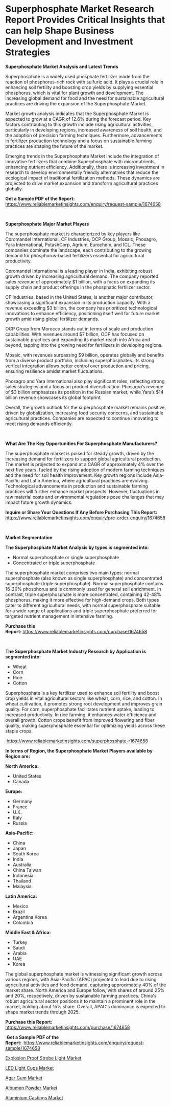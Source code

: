 <p><h1>Superphosphate Market Research Report Provides Critical Insights that can help Shape Business Development and Investment Strategies</h1></p><p><strong>Superphosphate Market Analysis and Latest Trends</strong></p>
<p><p>Superphosphate is a widely used phosphate fertilizer made from the reaction of phosphorus-rich rock with sulfuric acid. It plays a crucial role in enhancing soil fertility and boosting crop yields by supplying essential phosphorus, which is vital for plant growth and development. The increasing global demand for food and the need for sustainable agricultural practices are driving the expansion of the Superphosphate Market.</p><p>Market growth analysis indicates that the Superphosphate Market is expected to grow at a CAGR of 12.6% during the forecast period. Key factors contributing to this growth include rising agricultural activities, particularly in developing regions, increased awareness of soil health, and the adoption of precision farming techniques. Furthermore, advancements in fertilizer production technology and a focus on sustainable farming practices are shaping the future of the market.</p><p>Emerging trends in the Superphosphate Market include the integration of innovative fertilizers that combine Superphosphate with micronutrients, enhancing nutrient efficiency. Additionally, there is increasing investment in research to develop environmentally friendly alternatives that reduce the ecological impact of traditional fertilization methods. These dynamics are projected to drive market expansion and transform agricultural practices globally.</p></p>
<p><strong>Get a Sample PDF of the Report:&nbsp;</strong> <a href="https://www.reliablemarketinsights.com/enquiry/request-sample/1674658?utm_campaign=1197&utm_medium=2&utm_source=Github&utm_content=ia&utm_term=10102024&utm_id=superphosphate">https://www.reliablemarketinsights.com/enquiry/request-sample/1674658</a></p>
<p>&nbsp;</p>
<p><strong>Superphosphate Major Market Players</strong></p>
<p><p>The superphosphate market is characterized by key players like Coromandel International, CF Industries, OCP Group, Mosaic, Phosagro, Yara International, PotashCorp, Agrium, Eurochem, and ICL. These companies dominate the landscape, each contributing to the growing demand for phosphorus-based fertilizers essential for agricultural productivity.</p><p>Coromandel International is a leading player in India, exhibiting robust growth driven by increasing agricultural demand. The company reported sales revenue of approximately $1 billion, with a focus on expanding its supply chain and product offerings in the phosphatic fertilizer sector.</p><p>CF Industries, based in the United States, is another major contributor, showcasing a significant expansion in its production capacity. With a revenue exceeding $3 billion, the company has prioritized technological innovations to enhance efficiency, positioning itself well for future market growth amid rising global fertilizer demands.</p><p>OCP Group from Morocco stands out in terms of scale and production capabilities. With revenues around $7 billion, OCP has focused on sustainable practices and expanding its market reach into Africa and beyond, tapping into the growing need for fertilizers in developing regions.</p><p>Mosaic, with revenues surpassing $9 billion, operates globally and benefits from a diverse product portfolio, including superphosphates. Its strong vertical integration allows better control over production and pricing, ensuring resilience amidst market fluctuations.</p><p>Phosagro and Yara International also play significant roles, reflecting strong sales strategies and a focus on product diversification. Phosagro’s revenue of $3 billion emphasizes its position in the Russian market, while Yara’s $14 billion revenue showcases its global footprint.</p><p>Overall, the growth outlook for the superphosphate market remains positive, driven by globalization, increasing food security concerns, and sustainable agricultural practices. Companies are expected to continue innovating to meet rising demands efficiently.</p></p>
<p>&nbsp;</p>
<p><strong>What Are The Key Opportunities For Superphosphate Manufacturers?</strong></p>
<p><p>The superphosphate market is poised for steady growth, driven by the increasing demand for fertilizers to support global agricultural production. The market is projected to expand at a CAGR of approximately 4% over the next five years, fueled by the rising adoption of modern farming techniques and the need for soil health improvement. Key growth regions include Asia-Pacific and Latin America, where agricultural practices are evolving. Technological advancements in production and sustainable farming practices will further enhance market prospects. However, fluctuations in raw material costs and environmental regulations pose challenges that may impact future growth dynamics.</p></p>
<p><strong>Inquire or Share Your Questions If Any Before Purchasing This Report:</strong> <a href="https://www.reliablemarketinsights.com/enquiry/pre-order-enquiry/1674658?utm_campaign=1197&utm_medium=2&utm_source=Github&utm_content=ia&utm_term=10102024&utm_id=superphosphate">https://www.reliablemarketinsights.com/enquiry/pre-order-enquiry/1674658</a></p>
<p>&nbsp;</p>
<p><strong>Market Segmentation</strong></p>
<p><strong>The Superphosphate Market Analysis by types is segmented into:</strong></p>
<p><ul><li>Normal superphosphate or single superphosphate</li><li>Concentrated or triple superphosphate</li></ul></p>
<p><p>The superphosphate market comprises two main types: normal superphosphate (also known as single superphosphate) and concentrated superphosphate (triple superphosphate). Normal superphosphate contains 16-20% phosphorus and is commonly used for general soil enrichment. In contrast, triple superphosphate is more concentrated, containing 42-48% phosphorus, making it more effective for high-demand crops. Both types cater to different agricultural needs, with normal superphosphate suitable for a wide range of applications and triple superphosphate preferred for targeted nutrient management in intensive farming.</p></p>
<p><strong>Purchase this Report:&nbsp;</strong><a href="https://www.reliablemarketinsights.com/purchase/1674658?utm_campaign=1197&utm_medium=2&utm_source=Github&utm_content=ia&utm_term=10102024&utm_id=superphosphate">https://www.reliablemarketinsights.com/purchase/1674658</a></p>
<p>&nbsp;</p>
<p><strong>The Superphosphate Market Industry Research by Application is segmented into:</strong></p>
<p><ul><li>Wheat</li><li>Corn</li><li>Rice</li><li>Cotton</li></ul></p>
<p><p>Superphosphate is a key fertilizer used to enhance soil fertility and boost crop yields in vital agricultural sectors like wheat, corn, rice, and cotton. In wheat cultivation, it promotes strong root development and improves grain quality. For corn, superphosphate facilitates nutrient uptake, leading to increased productivity. In rice farming, it enhances water efficiency and overall growth. Cotton crops benefit from improved flowering and fiber quality, making superphosphate essential for optimizing yields across these staple crops.</p></p>
<p><a href="https://www.reliablemarketinsights.com/superphosphate-r1674658?utm_campaign=1197&utm_medium=2&utm_source=Github&utm_content=ia&utm_term=10102024&utm_id=superphosphate">&nbsp;https://www.reliablemarketinsights.com/superphosphate-r1674658</a></p>
<p><strong>In terms of Region, the Superphosphate Market Players available by Region are:</strong></p>
<p>
    <p> <strong> North America: </strong>
        <ul>
            <li>United States</li>
            <li>Canada</li>
        </ul>
        </p> 
    <p> <strong> Europe: </strong>
        <ul>
            <li>Germany</li>
            <li>France</li>
            <li>U.K.</li>
            <li>Italy</li>
            <li>Russia</li>
        </ul>
        </p> 
    <p> <strong> Asia-Pacific: </strong>
        <ul>
            <li>China</li>
            <li>Japan</li>
            <li>South Korea</li>
            <li>India</li>
            <li>Australia</li>
            <li>China Taiwan</li>
            <li>Indonesia</li>
            <li>Thailand</li>
            <li>Malaysia</li>
        </ul>
        </p> 
    <p> <strong> Latin America: </strong>
        <ul>
            <li>Mexico</li>
            <li>Brazil</li>
            <li>Argentina Korea</li>
            <li>Colombia</li>
        </ul>
        </p> 
    <p> <strong> Middle East & Africa: </strong>
        <ul>
            <li>Turkey</li>
            <li>Saudi</li>
            <li>Arabia</li>
            <li>UAE</li>
            <li>Korea</li>
        </ul>
    </p>
    </p>
<p><p>The global superphosphate market is witnessing significant growth across various regions, with Asia-Pacific (APAC) projected to lead due to rising agricultural activities and food demand, capturing approximately 40% of the market share. North America and Europe follow, with shares of around 25% and 20%, respectively, driven by sustainable farming practices. China's robust agricultural sector positions it to maintain a prominent role in the market, holding about 15% share. Overall, APAC's dominance is expected to shape market trends through 2025.</p></p>
<p><strong>Purchase this Report: </strong><a href="https://www.reliablemarketinsights.com/purchase/1674658?utm_campaign=1197&utm_medium=2&utm_source=Github&utm_content=ia&utm_term=10102024&utm_id=superphosphate">https://www.reliablemarketinsights.com/purchase/1674658</a></p>
<p>&nbsp;<strong>Get a Sample PDF of the Report:&nbsp;&nbsp;</strong><a href="https://www.reliablemarketinsights.com/enquiry/request-sample/1674658?utm_campaign=1197&utm_medium=2&utm_source=Github&utm_content=ia&utm_term=10102024&utm_id=superphosphate">https://www.reliablemarketinsights.com/enquiry/request-sample/1674658</a></p>
<p><strong></strong></p>
<p><p><a href="https://www.linkedin.com/pulse/global-explosion-proof-strobe-light-industry-analysis-report-h96me?utm_campaign=1197&utm_medium=2&utm_source=Github&utm_content=ia&utm_term=10102024&utm_id=superphosphate">Explosion Proof Strobe Light Market</a></p><p><a href="https://www.linkedin.com/pulse/led-light-cups-industry-sector-market-dynamics-future-scenarios-zihve?utm_campaign=1197&utm_medium=2&utm_source=Github&utm_content=ia&utm_term=10102024&utm_id=superphosphate">LED Light Cups Market</a></p><p><a href="https://www.linkedin.com/pulse/agar-gum-market-dynamics-application-types-emerging-trends-ahcnc?utm_campaign=1197&utm_medium=2&utm_source=Github&utm_content=ia&utm_term=10102024&utm_id=superphosphate">Agar Gum Market</a></p><p><a href="https://www.linkedin.com/pulse/albumen-powder-market-overview-global-trends-future-prospects-c5orf?utm_campaign=1197&utm_medium=2&utm_source=Github&utm_content=ia&utm_term=10102024&utm_id=superphosphate">Albumen Powder Market</a></p><p><a href="https://www.linkedin.com/pulse/global-aluminium-castings-market-status-2024-2031-forecast-7qtec?utm_campaign=1197&utm_medium=2&utm_source=Github&utm_content=ia&utm_term=10102024&utm_id=superphosphate">Aluminium Castings Market</a></p></p>